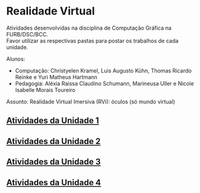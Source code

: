 # Realidade Virtual

Atividades desenvolvidas na disciplina de Computação Gráfica na FURB/DSC/BCC.  
Favor utilizar as respectivas pastas para postar os trabalhos de cada unidade.  

Alunos:  
- Computação: Christyelen Kramel, Luis Augusto Kühn, Thomas Ricardo Reinke e Yuri Matheus Hartmann  
- Pedagogia: Aléxia Raissa Claudino Schumann, Marineusa Uller e Nicole Isabelle Morais Toureiro  

Assunto: Realidade Virtual Imersiva (RVi): óculos (só mundo virtual)  

## [Atividades da Unidade 1](unidade_1 "Atividades da Unidade 1")  

## [Atividades da Unidade 2](unidade_2 "Atividades da Unidade 2")  

## [Atividades da Unidade 3](unidade_3 "Atividades da Unidade 3")  

## [Atividades da Unidade 4](unidade_4 "Atividades da Unidade 4")  
